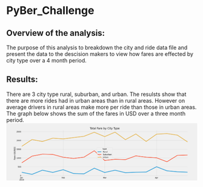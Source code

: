# PyBer_Challenge
## Overview of the analysis:
The purpose of this analysis to breakdown the city and ride data file and present the data to the descision makers to view how fares are effected by city type over a 4 month period.
## Results:
There are 3 city type rural, suburban, and urban. The resulsts show that there are more rides had in urban areas than in rural areas. However on average drivers in rural areas make more per ride than those in urban areas. The graph below shows the sum of the fares in USD over a three month period. 
![alt text](analysis/PyBer_fare_summary.png)
